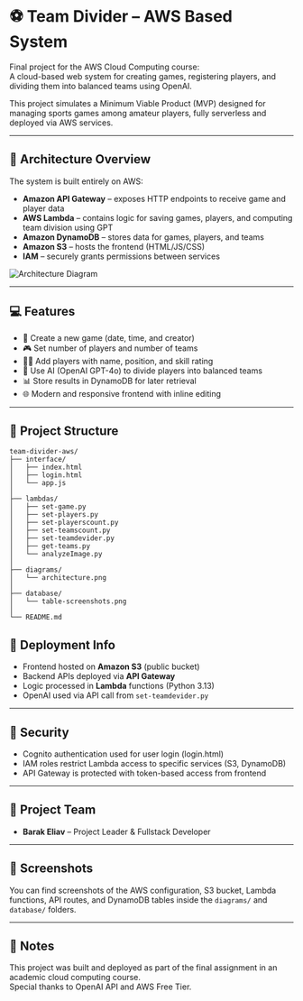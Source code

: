 # ⚽ Team Divider – AWS Based System

Final project for the AWS Cloud Computing course:  
A cloud-based web system for creating games, registering players, and dividing them into balanced teams using OpenAI.

This project simulates a Minimum Viable Product (MVP) designed for managing sports games among amateur players, fully serverless and deployed via AWS services.

---

## 🧩 Architecture Overview

The system is built entirely on AWS:

- **Amazon API Gateway** – exposes HTTP endpoints to receive game and player data
- **AWS Lambda** – contains logic for saving games, players, and computing team division using GPT
- **Amazon DynamoDB** – stores data for games, players, and teams
- **Amazon S3** – hosts the frontend (HTML/JS/CSS)
- **IAM** – securely grants permissions between services

![Architecture Diagram](diagrams/architecture.png)

---

## 💻 Features

- 📝 Create a new game (date, time, and creator)
- 🎮 Set number of players and number of teams
- 🧍‍♂️ Add players with name, position, and skill rating
- 🧠 Use AI (OpenAI GPT-4o) to divide players into balanced teams
- 📊 Store results in DynamoDB for later retrieval
- 🌐 Modern and responsive frontend with inline editing

---

## 📂 Project Structure

```
team-divider-aws/
├── interface/
│   ├── index.html
│   ├── login.html
│   └── app.js
│
├── lambdas/
│   ├── set-game.py
│   ├── set-players.py
│   ├── set-playerscount.py
│   ├── set-teamscount.py
│   ├── set-teamdevider.py
│   ├── get-teams.py
│   └── analyzeImage.py
│
├── diagrams/
│   └── architecture.png
│
├── database/
│   └── table-screenshots.png
│
└── README.md
```


## 🚀 Deployment Info

- Frontend hosted on **Amazon S3** (public bucket)
- Backend APIs deployed via **API Gateway**
- Logic processed in **Lambda** functions (Python 3.13)
- OpenAI used via API call from `set-teamdevider.py`

---

## 🔐 Security

- Cognito authentication used for user login (login.html)
- IAM roles restrict Lambda access to specific services (S3, DynamoDB)
- API Gateway is protected with token-based access from frontend

---

## 👥 Project Team

- **Barak Eliav** – Project Leader & Fullstack Developer

---

## 📸 Screenshots

You can find screenshots of the AWS configuration, S3 bucket, Lambda functions, API routes, and DynamoDB tables inside the `diagrams/` and `database/` folders.

---

## 📎 Notes

This project was built and deployed as part of the final assignment in an academic cloud computing course.  
Special thanks to OpenAI API and AWS Free Tier.




